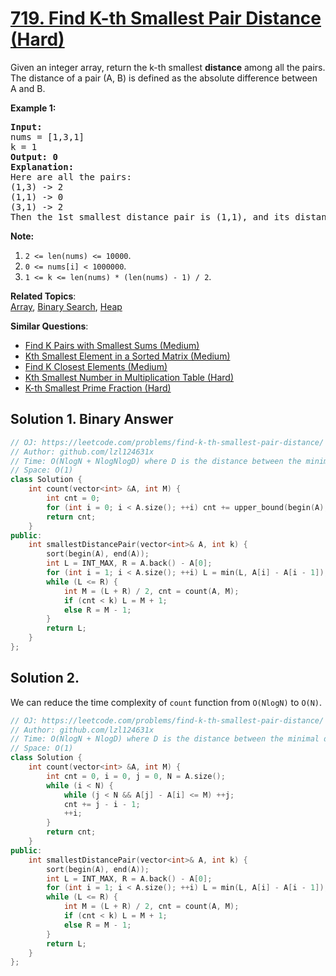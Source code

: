 # [719. Find K-th Smallest Pair Distance (Hard)](https://leetcode.com/problems/find-k-th-smallest-pair-distance/)

<p>Given an integer array, return the k-th smallest <b>distance</b> among all the pairs. The distance of a pair (A, B) is defined as the absolute difference between A and B. </p>

<p><b>Example 1:</b><br>
</p><pre><b>Input:</b>
nums = [1,3,1]
k = 1
<b>Output: 0</b> 
<b>Explanation:</b>
Here are all the pairs:
(1,3) -&gt; 2
(1,1) -&gt; 0
(3,1) -&gt; 2
Then the 1st smallest distance pair is (1,1), and its distance is 0.
</pre>
<p></p>

<p><b>Note:</b><br>
</p><ol>
<li><code>2 &lt;= len(nums) &lt;= 10000</code>.</li>
<li><code>0 &lt;= nums[i] &lt; 1000000</code>.</li>
<li><code>1 &lt;= k &lt;= len(nums) * (len(nums) - 1) / 2</code>.</li>
</ol>
<p></p>

**Related Topics**:  
[Array](https://leetcode.com/tag/array/), [Binary Search](https://leetcode.com/tag/binary-search/), [Heap](https://leetcode.com/tag/heap/)

**Similar Questions**:
* [Find K Pairs with Smallest Sums (Medium)](https://leetcode.com/problems/find-k-pairs-with-smallest-sums/)
* [Kth Smallest Element in a Sorted Matrix (Medium)](https://leetcode.com/problems/kth-smallest-element-in-a-sorted-matrix/)
* [Find K Closest Elements (Medium)](https://leetcode.com/problems/find-k-closest-elements/)
* [Kth Smallest Number in Multiplication Table (Hard)](https://leetcode.com/problems/kth-smallest-number-in-multiplication-table/)
* [K-th Smallest Prime Fraction (Hard)](https://leetcode.com/problems/k-th-smallest-prime-fraction/)

## Solution 1. Binary Answer

```cpp
// OJ: https://leetcode.com/problems/find-k-th-smallest-pair-distance/
// Author: github.com/lzl124631x
// Time: O(NlogN + NlogNlogD) where D is the distance between the minimal distance and the maximal distance.
// Space: O(1)
class Solution {
    int count(vector<int> &A, int M) {
        int cnt = 0;
        for (int i = 0; i < A.size(); ++i) cnt += upper_bound(begin(A), end(A), A[i] + M) - begin(A) - i - 1;
        return cnt;
    }
public:
    int smallestDistancePair(vector<int>& A, int k) {
        sort(begin(A), end(A));
        int L = INT_MAX, R = A.back() - A[0];
        for (int i = 1; i < A.size(); ++i) L = min(L, A[i] - A[i - 1]);
        while (L <= R) {
            int M = (L + R) / 2, cnt = count(A, M);
            if (cnt < k) L = M + 1;
            else R = M - 1;
        }
        return L;
    }
};
```

## Solution 2.

We can reduce the time complexity of `count` function from `O(NlogN)` to `O(N)`.

```cpp
// OJ: https://leetcode.com/problems/find-k-th-smallest-pair-distance/
// Author: github.com/lzl124631x
// Time: O(NlogN + NlogD) where D is the distance between the minimal distance and the maximal distance.
// Space: O(1)
class Solution {
    int count(vector<int> &A, int M) {
        int cnt = 0, i = 0, j = 0, N = A.size();
        while (i < N) {
            while (j < N && A[j] - A[i] <= M) ++j;
            cnt += j - i - 1;
            ++i;
        }
        return cnt;
    }
public:
    int smallestDistancePair(vector<int>& A, int k) {
        sort(begin(A), end(A));
        int L = INT_MAX, R = A.back() - A[0];
        for (int i = 1; i < A.size(); ++i) L = min(L, A[i] - A[i - 1]);
        while (L <= R) {
            int M = (L + R) / 2, cnt = count(A, M);
            if (cnt < k) L = M + 1;
            else R = M - 1;
        }
        return L;
    }
};
```